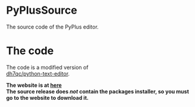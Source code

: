# PyPlusSource  
The source code of the PyPlus editor.  
  
# The code  
The code is a modified version of  
[dh7qc/python-text-editor](https://www.github.com/dh7qc/python-text-editor).
  
**The website is at [here](http://zcg-coder.github.io/PyPlusWeb)**  
**The source release does *not* contain the packages installer, so you must go to the website to download it.**  
